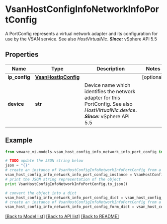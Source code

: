 # VsanHostConfigInfoNetworkInfoPortConfig

A PortConfig represents a virtual network adapter and its configuration for use by the VSAN service.  See also *HostVirtualNic*.  ***Since:*** vSphere API 5.5 

## Properties
Name | Type | Description | Notes
------------ | ------------- | ------------- | -------------
**ip_config** | [**VsanHostIpConfig**](VsanHostIpConfig.md) |  | [optional] 
**device** | **str** | Device name which identifies the network adapter for this PortConfig.  See also *HostVirtualNic.device*.  ***Since:*** vSphere API 5.5  | 

## Example

```python
from vmware_vi.models.vsan_host_config_info_network_info_port_config import VsanHostConfigInfoNetworkInfoPortConfig

# TODO update the JSON string below
json = "{}"
# create an instance of VsanHostConfigInfoNetworkInfoPortConfig from a JSON string
vsan_host_config_info_network_info_port_config_instance = VsanHostConfigInfoNetworkInfoPortConfig.from_json(json)
# print the JSON string representation of the object
print VsanHostConfigInfoNetworkInfoPortConfig.to_json()

# convert the object into a dict
vsan_host_config_info_network_info_port_config_dict = vsan_host_config_info_network_info_port_config_instance.to_dict()
# create an instance of VsanHostConfigInfoNetworkInfoPortConfig from a dict
vsan_host_config_info_network_info_port_config_form_dict = vsan_host_config_info_network_info_port_config.from_dict(vsan_host_config_info_network_info_port_config_dict)
```
[[Back to Model list]](../README.md#documentation-for-models) [[Back to API list]](../README.md#documentation-for-api-endpoints) [[Back to README]](../README.md)


